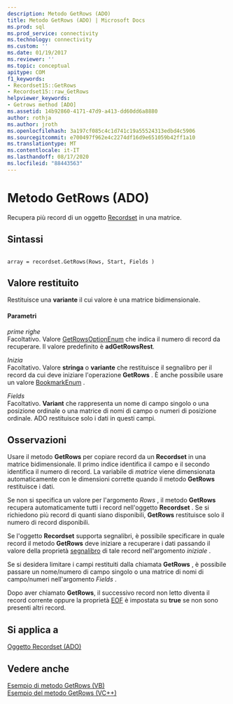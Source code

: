 ```yaml
---
description: Metodo GetRows (ADO)
title: Metodo GetRows (ADO) | Microsoft Docs
ms.prod: sql
ms.prod_service: connectivity
ms.technology: connectivity
ms.custom: ''
ms.date: 01/19/2017
ms.reviewer: ''
ms.topic: conceptual
apitype: COM
f1_keywords:
- Recordset15::GetRows
- Recordset15::raw_GetRows
helpviewer_keywords:
- Getrows method [ADO]
ms.assetid: 14b92860-4171-47d9-a413-dd60dd6a8880
author: rothja
ms.author: jroth
ms.openlocfilehash: 3a197cf085c4c1d741c19a55524313edbd4c5906
ms.sourcegitcommit: e700497f962e4c2274df16d9e651059b42ff1a10
ms.translationtype: MT
ms.contentlocale: it-IT
ms.lasthandoff: 08/17/2020
ms.locfileid: "88443563"
---
```

# <a name="getrows-method-ado"></a>Metodo GetRows (ADO)
Recupera più record di un oggetto [Recordset](../../../ado/reference/ado-api/recordset-object-ado.md) in una matrice.  
  
## <a name="syntax"></a>Sintassi  
  
```  
  
array = recordset.GetRows(Rows, Start, Fields )  
```  
  
## <a name="return-value"></a>Valore restituito  
 Restituisce una **variante** il cui valore è una matrice bidimensionale.  
  
#### <a name="parameters"></a>Parametri  
 *prime righe*  
 Facoltativo. Valore [GetRowsOptionEnum](../../../ado/reference/ado-api/getrowsoptionenum.md) che indica il numero di record da recuperare. Il valore predefinito è **adGetRowsRest**.  
  
 *Inizia*  
 Facoltativo. Valore **stringa** o **variante** che restituisce il segnalibro per il record da cui deve iniziare l'operazione **GetRows** . È anche possibile usare un valore [BookmarkEnum](../../../ado/reference/ado-api/bookmarkenum.md) .  
  
 *Fields*  
 Facoltativo. **Variant** che rappresenta un nome di campo singolo o una posizione ordinale o una matrice di nomi di campo o numeri di posizione ordinale. ADO restituisce solo i dati in questi campi.  
  
## <a name="remarks"></a>Osservazioni  
 Usare il metodo **GetRows** per copiare record da un **Recordset** in una matrice bidimensionale. Il primo indice identifica il campo e il secondo identifica il numero di record. La variabile di *matrice* viene dimensionata automaticamente con le dimensioni corrette quando il metodo **GetRows** restituisce i dati.  
  
 Se non si specifica un valore per l'argomento *Rows* , il metodo **GetRows** recupera automaticamente tutti i record nell'oggetto **Recordset** . Se si richiedono più record di quanti siano disponibili, **GetRows** restituisce solo il numero di record disponibili.  
  
 Se l'oggetto **Recordset** supporta segnalibri, è possibile specificare in quale record il metodo **GetRows** deve iniziare a recuperare i dati passando il valore della proprietà [segnalibro](../../../ado/reference/ado-api/bookmark-property-ado.md) di tale record nell'argomento *iniziale* .  
  
 Se si desidera limitare i campi restituiti dalla chiamata **GetRows** , è possibile passare un nome/numero di campo singolo o una matrice di nomi di campo/numeri nell'argomento *Fields* .  
  
 Dopo aver chiamato **GetRows**, il successivo record non letto diventa il record corrente oppure la proprietà [EOF](../../../ado/reference/ado-api/bof-eof-properties-ado.md) è impostata su **true** se non sono presenti altri record.  
  
## <a name="applies-to"></a>Si applica a  
 [Oggetto Recordset (ADO)](../../../ado/reference/ado-api/recordset-object-ado.md)  
  
## <a name="see-also"></a>Vedere anche  
 [Esempio di metodo GetRows (VB)](../../../ado/reference/ado-api/getrows-method-example-vb.md)   
 [Esempio del metodo GetRows (VC++)](../../../ado/reference/ado-api/getrows-method-example-vc.md)   
